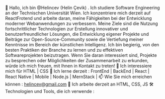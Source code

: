👋 Hallo, ich bin @Helincev (Helin Çevik) . Ich studiere Software Engineering an der Technischen Universität Wien. Ich konzentriere mich derzeit auf ReactFrotend und arbeite daran, meine Fähigkeiten bei der Entwicklung moderner Webanwendungen zu verbessern. Meine Ziele sind die Nutzung fortschrittlicher Technologien zur Erstellung innovativer und benutzerfreundlicher Lösungen, die Entwicklung eigener Projekte und Beiträge zur Open-Source-Community sowie die Vertiefung meiner Kenntnisse im Bereich der künstlichen Intelligenz. Ich bin begierig, von den besten Praktiken der Branche zu lernen und zu effektiven Softwareprojekten beizutragen. Wenn Sie daran interessiert sind, Projekte zu besprechen oder Möglichkeiten der Zusammenarbeit zu erkunden, würde ich mich freuen, mit Ihnen in Kontakt zu treten! 
👀 Ich interessiere mich für HTML | CSS 
🌱 Ich lerne derzeit : FrontEnd | BackEnd | React | React Native | Mobile | Node.js | MernStack |
📫 Wie Sie mich erreichen können : helincev@gmail.com
🔭 Ich arbeite derzeit an HTML, CSS, JS
🛠 Technologien und Tools, die ich verwende :






<!---
Helincev/Helincev is a ✨ special ✨ repository because its `README.md` (this file) appears on your GitHub profile.
You can click the Preview link to take a look at your changes.
--->
